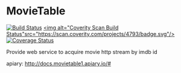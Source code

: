 # MovieTable

[![Build Status](https://travis-ci.org/gkiko/MovieTable.svg?branch=master)](https://travis-ci.org/gkiko/MovieTable)  <a href="https://scan.coverity.com/projects/4793"><img alt="Coverity Scan Build Status"src="https://scan.coverity.com/projects/4793/badge.svg"/></a>
[![Coverage Status](https://coveralls.io/repos/gkiko/MovieTable/badge.svg?branch=master)](https://coveralls.io/r/gkiko/MovieTable?branch=master)

Provide web service to acquire movie http stream by imdb id

apiary: http://docs.movietable1.apiary.io/#
